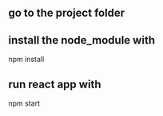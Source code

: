 ## go to the project folder 
## install the node_module with 
npm install
## run react app with
npm start
